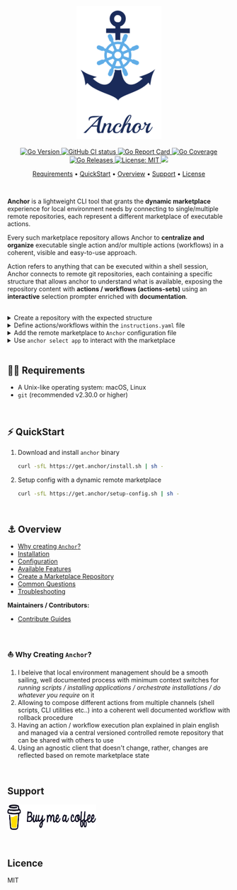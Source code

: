 <h3 align="center" id="anchor-logo"><img src="assets/anchor-logo.png" height="300"></h3>

<p align="center">
  <a href="https://img.shields.io/github/go-mod/go-version/ZachiNachshon/anchor/pivot">
    <img src="https://img.shields.io/github/go-mod/go-version/ZachiNachshon/anchor/pivot" alt="Go Version"/>
  </a>
  <a href="https://github.com/ZachiNachshon/anchor/actions/workflows/ci.yaml/badge.svg?branch=pivot">
    <img src="https://github.com/ZachiNachshon/anchor/actions/workflows/ci.yaml/badge.svg?branch=pivot" alt="GitHub CI status"/>
  </a>
  <a href="https://goreportcard.com/badge/ZachiNachshon/anchor">
    <img src="https://goreportcard.com/badge/ZachiNachshon/anchor" alt="Go Report Card"/>
  </a>
  <a href="https://coveralls.io/repos/github/ZachiNachshon/anchor/badge.svg?branch=pivot">
    <img src="https://coveralls.io/repos/github/ZachiNachshon/anchor/badge.svg?branch=pivot" alt="Go Coverage"/>
  </a>
  <a href="https://github.com/ZachiNachshon/anchor/releases">
    <img src="https://img.shields.io/github/v/release/ZachiNachshon/anchor?include_prereleases&style=flat-square" alt="Go Releases"/>
  </a>
  <a href="https://opensource.org/licenses/MIT">
    <img src="https://img.shields.io/badge/License-MIT-yellow.svg" alt="License: MIT"/>
  </a>
  <a href="https://www.paypal.me/ZachiNachshon">
    <img src="https://img.shields.io/badge/$-donate-ff69b4.svg?maxAge=2592000&amp;style=flat">
  </a>
</p>

<p align="center">
  <a href="#requirements">Requirements</a> •
  <a href="#quickstart">QuickStart</a> •
  <a href="#overview">Overview</a> •
  <a href="#support">Support</a> •
  <a href="#license">License</a>
</p>

<br>

**Anchor** is a lightweight CLI tool that grants the **dynamic marketplace** experience for local environment needs by connecting to single/multiple remote repositories, each represent a different marketplace of executable actions.

Every such marketplace repository allows Anchor to **centralize and organize** executable single action and/or multiple actions (workflows) in a coherent, visible and easy-to-use approach. 

Action refers to anything that can be executed within a shell session, Anchor connects to remote git repositories, each containing a specific structure that allows anchor to understand what is available, exposing the repository content with **actions / workflows (actions-sets)** using an **interactive** selection prompter enriched with **documentation**.

<br>

<details><summary>Create a repository with the expected structure</summary>
<img style="vertical-align: top;" src="assets/images/anchorfiles-structure.png" height="400" >
</details>

<details><summary>Define actions/workflows within the <code>instructions.yaml</code> file</summary>
<img style="vertical-align: top;" src="assets/images/anchorfiles-structure.png" height="400" >
</details>

<details><summary>Add the remote marketplace to <code>Anchor</code> configuration file</summary>
<img style="vertical-align: top;" src="assets/images/anchor-config.png" width="500" >
</details>

<details><summary>Use <code>anchor select app</code> to interact with the marketplace</summary>
<img style="vertical-align: top;" src="assets/images/anchor-select-app.png" width="500" >
</details>

<br>

<h2 id="requirements">🏴‍☠️ Requirements</h2>

- A Unix-like operating system: macOS, Linux
- `git` (recommended v2.30.0 or higher)

<br>

<h2 id="quickstart">⚡️ QuickStart</h2>

1. Download and install `anchor` binary

   ```bash
   curl -sfL https://get.anchor/install.sh | sh -
   ```

2. Setup config with a dynamic remote marketplace

   ```bash
   curl -sfL https://get.anchor/setup-config.sh | sh -
   ```

<br>

<h2 id="overview">⚓️ Overview</h2>

- [Why creating `Anchor`?](#why-creating-anchor)
- [Installation](docs/installation.md)
- [Configuration](docs/configuration.md)
- [Available Features](docs/available-features.md)
- [Create a Marketplace Repository](docs/create-anchorfiles.md)
- [Common Questions](docs/common-questions.md)
- [Troubleshooting](docs/troubleshooting.md)

**Maintainers / Contributors:**

- [Contribute Guides](docs/contribute-guides.md)

<br>

<h3 id="incentive">⛵ Why Creating <code>Anchor</code>?</h3>

1. I beleive that local environment management should be a smooth sailing, well documented process with minimum context switches for *running scripts / installing applications / orchestrate installations / do whatever you require* on it
1. Allowing to compose different actions from multiple channels (shell scripts, CLI utilities etc..) into a coherent well documented workflow with rollback procedure
1. Having an action / workflow execution plan explained in plain english and managed via a central versioned controlled remote repository that can be shared with others to use
1. Using an agnostic client that doesn't change, rather, changes are reflected based on remote marketplace state

<br>

<h2 id="support">Support</h2>

<a href="https://www.buymeacoffee.com/ZachiNachshon" target="_blank"><img src="assets/images/bmc-orig.svg" height="57" width="200" alt="Buy Me A Coffee"></a>

<br>

<h2 id="licence">Licence</h2>

MIT

<br>
